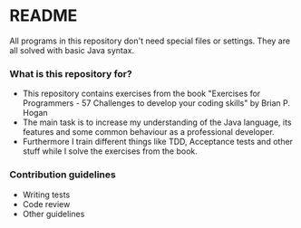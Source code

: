 # README #

All programs in this repository don't need special files or settings. They are all solved with basic Java syntax.

### What is this repository for? ###

* This repository contains exercises from the book "Exercises for Programmers - 57 Challenges to develop your coding skills" by Brian P. Hogan
* The main task is to increase my understanding of the Java language, its features and some common behaviour as a professional developer.
* Furthermore I train different things like TDD, Acceptance tests and other stuff while I solve the exercises from the book.

### Contribution guidelines ###

* Writing tests
* Code review
* Other guidelines